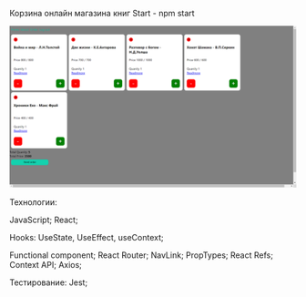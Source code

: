 Корзина онлайн магазина книг
Start - npm start

![Alt text](image.png)

Технологии:

JavaScript;
React;

Hooks: UseState, UseEffect, useContext;

Functional component;
React Router;
NavLink;
PropTypes;
React Refs;
Context API;
Axios;

Тестирование:
Jest;
